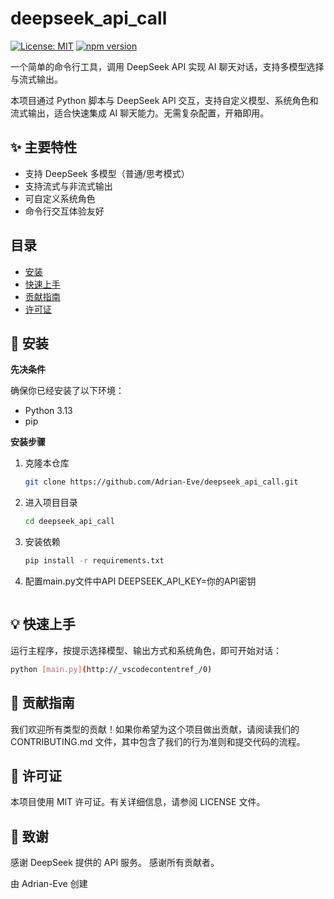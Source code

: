 # deepseek_api_call

<!-- 徽章 -->
[![License: MIT](https://img.shields.io/badge/License-MIT-yellow.svg)](https://opensource.org/licenses/MIT)
[![npm version](https://badge.fury.io/js/your-package.svg)](https://badge.fury.io/js/your-package)

<!-- 项目简介 -->
一个简单的命令行工具，调用 DeepSeek API 实现 AI 聊天对话，支持多模型选择与流式输出。


<!-- 详细描述 -->
本项目通过 Python 脚本与 DeepSeek API 交互，支持自定义模型、系统角色和流式输出，适合快速集成 AI 聊天能力。无需复杂配置，开箱即用。

## ✨ 主要特性

*   支持 DeepSeek 多模型（普通/思考模式）
*   支持流式与非流式输出
*   可自定义系统角色
*   命令行交互体验友好

## 目录

- [安装](#-安装)
- [快速上手](#-快速上手)
- [贡献指南](#-贡献指南)
- [许可证](#-许可证)

## 🚀 安装

**先决条件**

确保你已经安装了以下环境：
*   Python 3.13 
*   pip

**安装步骤**

1.  克隆本仓库
    ```bash
    git clone https://github.com/Adrian-Eve/deepseek_api_call.git
    ```
2.  进入项目目录
    ```bash
    cd deepseek_api_call
    ```
3.  安装依赖
    ```bash
    pip install -r requirements.txt
    ```

4.  配置main.py文件中API
    DEEPSEEK_API_KEY=你的API密钥
    ```

## 💡 快速上手

运行主程序，按提示选择模型、输出方式和系统角色，即可开始对话：

```bash
python [main.py](http://_vscodecontentref_/0)
````

## 🤝 贡献指南
我们欢迎所有类型的贡献！如果你希望为这个项目做出贡献，请阅读我们的 CONTRIBUTING.md 文件，其中包含了我们的行为准则和提交代码的流程。


## 📄 许可证
本项目使用 MIT 许可证。有关详细信息，请参阅 LICENSE 文件。

## 🙏 致谢
感谢 DeepSeek 提供的 API 服务。
感谢所有贡献者。

由 Adrian-Eve 创建
